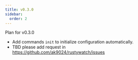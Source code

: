 ```yaml
---
title: v0.3.0
sidebar:
  order: 2
---
```


Plan for v0.3.0

- Add commands `init` to initialize configuration automatically.
- TBD please add request in https://github.com/ak9024/rustywatch/issues
